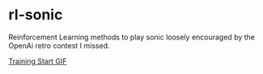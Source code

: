# rl-sonic
Reinforcement Learning methods to play sonic loosely encouraged by the OpenAi retro contest I missed.


[Training Start GIF](https://i.imgur.com/fJb6NEh.gifv)